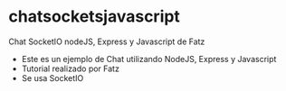 # chatsocketsjavascript
Chat SocketIO nodeJS, Express y Javascript de Fatz

- Este es un ejemplo de Chat utilizando NodeJS, Express y Javascript
- Tutorial realizado por Fatz
- Se usa SocketIO
